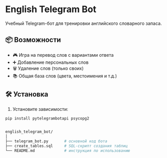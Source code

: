 # English Telegram Bot

Учебный Telegram-бот для тренировки английского словарного запаса.

## 📦 Возможности

- 🎮 Игра на перевод слов с вариантами ответа
- ➕ Добавление персональных слов
- 🗑️ Удаление слов (только своих)
- 📚 Общая база слов (цвета, местоимения и т.д.)

## 🛠️ Установка

1. Установите зависимости:

```bash
pip install pytelegrambotapi psycopg2


english_telegram_bot/
│
├── telegram_bot.py       # основной код бота
├── create_tables.sql     # SQL-скрипт создания таблиц
└── README.md             # инструкция по использованию